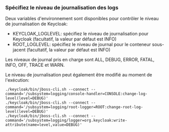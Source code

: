 ### Spécifiez le niveau de journalisation des logs
Deux variables d'environnement sont disponibles pour contrôler le niveau de journalisation de Keycloak:

- KEYCLOAK_LOGLEVEL: spécifiez le niveau de journalisation pour Keycloak (facultatif, la valeur par défaut est INFO)
- ROOT_LOGLEVEL: spécifiez le niveau de journal pour le conteneur sous-jacent (facultatif, la valeur par défaut est INFO)

Les niveaux de journal pris en charge sont ALL, DEBUG, ERROR, FATAL, INFO, OFF, TRACE et WARN.

Le niveau de journalisation peut également être modifié au moment de l'exécution:
```
./keycloak/bin/jboss-cli.sh --connect --command='/subsystem=logging/console-handler=CONSOLE:change-log-level(level=DEBUG)'
./keycloak/bin/jboss-cli.sh --connect --command='/subsystem=logging/root-logger=ROOT:change-root-log-level(level=DEBUG)'
./keycloak/bin/jboss-cli.sh --connect --command='/subsystem=logging/logger=org.keycloak:write-attribute(name=level,value=DEBUG)'
```